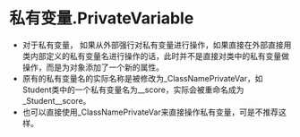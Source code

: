 
# 私有变量.PrivateVariable



* 对于私有变量， 如果从外部强行对私有变量进行操作，如果直接在外部直接用类内部定义的私有变量名进行操作的话，此时并不是直接对类中的私有变量做操作，而是为对象添加了一个新的属性。 
* 原有的私有变量名的实际名称是被修改为_ClassNamePrivateVar，如Student类中的一个私有变量名为__score，实际会被重命名成为_Student__score。
* 也可以直接使用_ClassNamePrivateVar来直接操作私有变量，可是不推荐这样。
